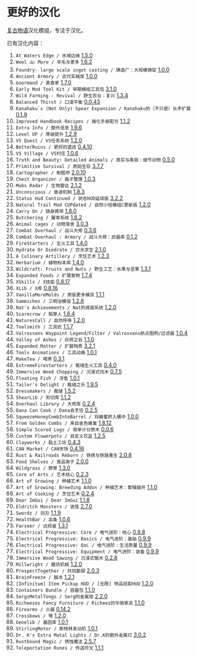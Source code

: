 # 更好的汉化

[复古物语](https://www.vintagestory.at/)汉化模组，专注于汉化。

已有汉化内容：
1. `At Waters Edge / 水域边缘` [1.5.0](https://mods.vintagestory.at/atwatersedge)
2. `Wool 🙵 More / 羊毛与更多` [1.6.2](https://mods.vintagestory.at/wool)
3. `Foundry- large scale ingot casting / 铸造厂：大规模铸锭` [1.0.0](https://mods.vintagestory.at/show/mod/1197)
4. `Ancient Armory / 古代军械库` [1.0.0](https://mods.vintagestory.at/ancientarmory)
5. `Gourmand / 美食家` [1.7.0](https://mods.vintagestory.at/show/mod/14390)
6. `Early Mod Tool Kit / 早期模组工具包` [3.1.0](https://mods.vintagestory.at/emtk)
7. `Wild Farming - Revival / 野生农业：复兴` [1.3.4](https://mods.vintagestory.at/wildfarmingrevival)
8. `Balanced Thirst / 口渴平衡` [0.0.43](https://mods.vintagestory.at/balancedthirst)
9. ``Kanahaku`s (Not Only) Spear Expansion / Kanahaku的（不只是）长矛扩展`` [0.1.9](https://mods.vintagestory.at/show/mod/11264)
10. `Improved Handbook Recipes / 强化手册配方` [1.1.2](https://mods.vintagestory.at/improvedhandbookrecipes)
11. `Extra Info / 额外信息` [1.9.6](https://mods.vintagestory.at/extrainfo)
12. `Level UP / 等级提升` [1.2.9](https://mods.vintagestory.at/levelup)
13. `VS Quest / VS任务系统` [1.2.0](https://mods.vintagestory.at/vsquest)
14. `BetterRuins / 更好的遗迹` [0.4.10](https://mods.vintagestory.at/betterruins)
15. `VS Village / VS村庄` [1.0.6](https://mods.vintagestory.at/vsvillage)
16. `Truth and Beauty: Detailed Animals / 真实与美丽：细节动物` [0.5.0](https://mods.vintagestory.at/detailedanimals)
17. `Primitive Survival / 原始生存` [3.7.7](https://mods.vintagestory.at/primitivesurvival)
18. `Cartographer / 制图师` [2.0.10](https://mods.vintagestory.at/nbcartographer)
19. `Chest Organizer / 箱子整理` [1.0.3](https://mods.vintagestory.at/chestorganizer)
20. `Mobs Radar / 生物雷达` [2.1.2](https://mods.vintagestory.at/mobsradar)
21. `Unconscious / 昏迷机制` [1.8.3](https://mods.vintagestory.at/unconscious)
22. `Status Hud Continued / 状态HUD延续版` [3.2.2](https://mods.vintagestory.at/show/mod/9817)
23. `Natural Trail Mod CUPdated / 自然小径模组C更新版` [1.2.0](https://mods.vintagestory.at/trailmodcupdated)
24. `Carry On / 随身携带` [1.8.0](https://mods.vintagestory.at/carryon)
25. `Butchering / 屠宰系统` [1.8.2](https://mods.vintagestory.at/butchering)
26. `Animal cages / 动物笼舍` [3.0.3](https://mods.vintagestory.at/animalcages)
27. `Combat Overhaul / 战斗大修` [0.3.6](https://mods.vintagestory.at/combatoverhaul)
28. `Combat Overhaul : Armory / 战斗大修：武器库` [0.1.2](https://mods.vintagestory.at/armory)
29. `FireStarters / 生火工具` [1.4.0](https://mods.vintagestory.at/firestarters)
30. `Hydrate Or Diedrate / 饮水求生` [2.1.0](https://mods.vintagestory.at/hydrateordiedrate)
31. `A Culinary Artillery / 烹饪艺术` [1.2.3](https://mods.vintagestory.at/aculinaryartillery)
32. `Herbarium / 植物标本库` [1.4.0](https://mods.vintagestory.at/herbarium)
33. `Wildcraft: Fruits and Nuts / 野生工艺：水果与坚果` [1.3.1](https://mods.vintagestory.at/wildcraftfruit)
34. `Expanded Foods / 扩展食物` [1.7.4](https://mods.vintagestory.at/expandedfoods)
35. `XSkills / X技能` [0.8.17](https://mods.vintagestory.at/show/mod/247)
36. `XLib / X库` [0.8.16](https://mods.vintagestory.at/show/mod/244)
37. `VanillaMoreMolds / 原版更多模具` [1.1.1](https://mods.vintagestory.at/vanillamoremolds)
38. `Sammiches / 三明治模组` [1.2.8](https://mods.vintagestory.at/sammiches)
39. `Nat's Achievements / Nat的成就系统` [1.2.0](https://mods.vintagestory.at/show/mod/9615)
40. `Scarecrow / 稻草人` [1.6.4](https://mods.vintagestory.at/scarecrow)
41. `NaturesCall / 自然呼唤` [1.2.0](https://mods.vintagestory.at/naturescall)
42. `Toolsmith / 工具匠` [1.1.7](https://mods.vintagestory.at/toolsmith)
43. `Valrossens Waypoint Legend/Filter / Valrossens航点图例/过滤器` [1.0.4](https://mods.vintagestory.at/show/mod/22391)
44. `Valley of Ashes / 灰烬之谷` [1.1.0](https://mods.vintagestory.at/valleyofashes)
45. `Expanded Matter / 扩展物质` [3.2.1](https://mods.vintagestory.at/em)
46. `Tools Animations / 工具动画` [1.0.1](https://mods.vintagestory.at/toolsanimations)
47. `MakeTea / 喝茶` [0.3.1](https://mods.vintagestory.at/maketea)
48. `ExtremeFirestarters / 极端生火工具` [0.4.0](https://mods.vintagestory.at/extremefirestarters)
49. `Immersive Wood Chopping / 沉浸式伐木` [0.7.5](https://mods.vintagestory.at/immersivewoodchopping)
50. `Floating Fish / 浮鱼` [1.0.1](https://mods.vintagestory.at/show/mod/19909)
51. `Tailor's Delight / 裁缝之乐` [1.9.5](https://mods.vintagestory.at/show/mod/tailorsdelight)
52. `Dressmakers / 裁缝` [1.5.2](https://mods.vintagestory.at/dressmakers)
53. `ShearLib / 剪切库` [1.1.2](https://mods.vintagestory.at/shearlib)
54. `Overhaul Library / 大修库` [0.2.4](https://mods.vintagestory.at/overhaullib)
55. `Dana Can Cook / Dana会烹饪` [0.2.5](https://mods.vintagestory.at/danacancook)
56. `SqueezeHoneyCombIntoBarrel / 将蜂蜜挤入桶中` [1.0.0](https://mods.vintagestory.at/22112)
57. `From Golden Combs / 来自金色蜂巢` [1.8.12](https://mods.vintagestory.at/fromgoldencombs)
58. `Simple Scored Logs / 简单计分原木` [0.0.6](https://mods.vintagestory.at/show/mod/21403)
59. `Custom Flowerpots / 自定义花盆` [1.2.5](https://mods.vintagestory.at/customflowerpots)
60. `Clayworks / 黏土工坊` [0.4.3](https://mods.vintagestory.at/clayworks)
61. `CAN Market / CAN市场` [0.4.16](https://mods.vintagestory.at/canmarket)
62. `Rust & Railroads Reborn / 铁锈与铁路重生` [2.0.8](https://mods.vintagestory.at/rustandrailroads)
63. `Food Shelves / 食品架子` [2.0.0](https://mods.vintagestory.at/foodshelves)
64. `Wildgrass / 野草` [1.3.0](https://mods.vintagestory.at/wildgrass)
65. `Core of Arts / 艺术核心` [0.2.3](https://mods.vintagestory.at/coreofarts)
66. `Art of Growing / 种植艺术` [1.1.0](https://mods.vintagestory.at/artofgrowing)
67. `Art of Growing: Breeding Addon / 种植艺术：繁殖插件` [1.1.0](https://mods.vintagestory.at/aogbreedingaddon)
68. `Art of Cooking / 烹饪艺术` [0.2.4](https://mods.vintagestory.at/artofcooking)
69. `Dear ImGui / Dear ImGui` [1.1.8](https://mods.vintagestory.at/show/mod/imgui)
70. `Eldritch Monsters / 诡怪` [2.7.0](https://mods.vintagestory.at/eldritchmonsters)
71. `Swordz / 剑刃` [1.1.9](https://mods.vintagestory.at/swordz)
72. `HealthBar / 血条` [1.0.6](https://mods.vintagestory.at/healthbar)
73. `Farseer / 远视者` [1.3.1](https://mods.vintagestory.at/show/mod/22371)
74. `Electrical Progressive: Core / 电气进阶：核心` [0.9.8](https://mods.vintagestory.at/electricalprogressivecore)
75. `Electrical Progressive: Basics / 电气进阶：基础` [0.9.9](https://mods.vintagestory.at/electricalprogressivebasics)
76. `Electrical Progressive: QoL / 电气进阶：生活质量` [0.9.9](https://mods.vintagestory.at/electricalprogressiveqol)
77. `Electrical Progressive: Equipment / 电气进阶：装备` [0.9.9](https://mods.vintagestory.at/electricalprogressiveequipment)
78. `Immersive Wood Sawing / 沉浸式锯木` [0.2.8](https://mods.vintagestory.at/immersivewoodsawing)
79. `Millwright / 磨坊机械` [1.2.0](https://mods.vintagestory.at/millwright)
80. `ProspectTogether / 共同勘探` [2.0.3](https://mods.vintagestory.at/prospecttogether)
81. `BrainFreeze / 脑冻` [1.2.1](https://mods.vintagestory.at/brainfreeze)
82. `[Infinitum] Item Pickup HUD / [无限] 物品拾取HUD` [1.2.0](https://mods.vintagestory.at/infinitumpickuphud)
83. `Containers Bundle / 容器包` [1.1.0](https://mods.vintagestory.at/containersbundle)
84. `SergsMetalTongs / Serg的金属钳` [2.2.0](https://mods.vintagestory.at/show/mod/16743)
85. `Richeezes Fancy Furniture / Richeez的华丽家具` [1.1.0](https://mods.vintagestory.at/richeezesfancyfurniture)
86. `Firearms / 火器` [0.14.2](https://mods.vintagestory.at/firearms)
87. `Crossbows / 弩` [1.2.0](https://mods.vintagestory.at/crossbows)
88. `Genelib / 基因库` [1.0.1](https://mods.vintagestory.at/genelib)
89. `StirlingMotor / 斯特林发动机` [1.0.1](https://mods.vintagestory.at/show/mod/22566)
90. `Dr. K's Extra Metal Lights / Dr.K的额外金属灯` [3.0.2](https://mods.vintagestory.at/show/mod/21317)
91. `Rustbound Magic / 锈蚀魔法` [2.5.7](https://mods.vintagestory.at/rustboundmagic)
92. `Teleportation Runes / 传送符文` [1.1.1](https://mods.vintagestory.at/tprunes)
